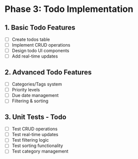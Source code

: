 
# Phase 3: Todo Implementation

## 1. Basic Todo Features
- [ ] Create todos table
- [ ] Implement CRUD operations
- [ ] Design todo UI components
- [ ] Add real-time updates

## 2. Advanced Todo Features
- [ ] Categories/Tags system
- [ ] Priority levels
- [ ] Due date management
- [ ] Filtering & sorting

## 3. Unit Tests - Todo
- [ ] Test CRUD operations
- [ ] Test real-time updates
- [ ] Test filtering logic
- [ ] Test sorting functionality
- [ ] Test category management
